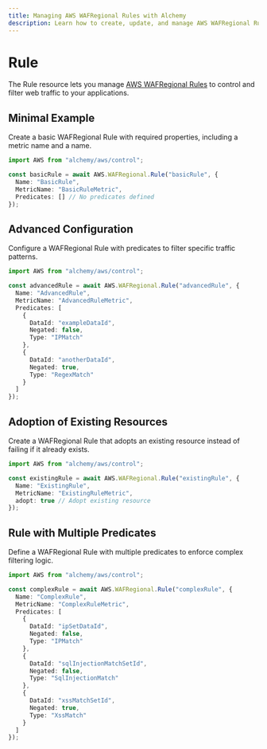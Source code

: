 ```yaml
---
title: Managing AWS WAFRegional Rules with Alchemy
description: Learn how to create, update, and manage AWS WAFRegional Rules using Alchemy Cloud Control.
---
```


# Rule

The Rule resource lets you manage [AWS WAFRegional Rules](https://docs.aws.amazon.com/wafregional/latest/userguide/) to control and filter web traffic to your applications.

## Minimal Example

Create a basic WAFRegional Rule with required properties, including a metric name and a name.

```ts
import AWS from "alchemy/aws/control";

const basicRule = await AWS.WAFRegional.Rule("basicRule", {
  Name: "BasicRule",
  MetricName: "BasicRuleMetric",
  Predicates: [] // No predicates defined
});
```

## Advanced Configuration

Configure a WAFRegional Rule with predicates to filter specific traffic patterns.

```ts
import AWS from "alchemy/aws/control";

const advancedRule = await AWS.WAFRegional.Rule("advancedRule", {
  Name: "AdvancedRule",
  MetricName: "AdvancedRuleMetric",
  Predicates: [
    {
      DataId: "exampleDataId",
      Negated: false,
      Type: "IPMatch"
    },
    {
      DataId: "anotherDataId",
      Negated: true,
      Type: "RegexMatch"
    }
  ]
});
```

## Adoption of Existing Resources

Create a WAFRegional Rule that adopts an existing resource instead of failing if it already exists.

```ts
import AWS from "alchemy/aws/control";

const existingRule = await AWS.WAFRegional.Rule("existingRule", {
  Name: "ExistingRule",
  MetricName: "ExistingRuleMetric",
  adopt: true // Adopt existing resource
});
```

## Rule with Multiple Predicates

Define a WAFRegional Rule with multiple predicates to enforce complex filtering logic.

```ts
import AWS from "alchemy/aws/control";

const complexRule = await AWS.WAFRegional.Rule("complexRule", {
  Name: "ComplexRule",
  MetricName: "ComplexRuleMetric",
  Predicates: [
    {
      DataId: "ipSetDataId",
      Negated: false,
      Type: "IPMatch"
    },
    {
      DataId: "sqlInjectionMatchSetId",
      Negated: false,
      Type: "SqlInjectionMatch"
    },
    {
      DataId: "xssMatchSetId",
      Negated: true,
      Type: "XssMatch"
    }
  ]
});
```
